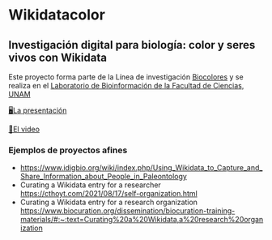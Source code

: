# Wikidatacolor
## Investigación digital para biología: color y seres vivos con Wikidata

Este proyecto forma parte de la Línea de investigación [Biocolores](https://sites.google.com/a/ciencias.unam.mx/layla-michan/hub-biocolores) y se realiza en el [Laboratorio de Bioinformación de la Facultad de Ciencias, UNAM ](https://sites.google.com/a/ciencias.unam.mx/layla-michan/Home)

[🖥La presentación](https://docs.google.com/presentation/d/1ZFnAmfH58y6YWPNM8--Xipt9byOYOlUwBHhG9TXt28c/present?slide=id.p)


[🎥El video](https://youtu.be/IB7ZxpaWnzI)


### Ejemplos de proyectos afines
+ https://www.idigbio.org/wiki/index.php/Using_Wikidata_to_Capture_and_Share_Information_about_People_in_Paleontology
+ Curating a Wikidata entry for a researcher https://cthoyt.com/2021/08/17/self-organization.html
+ Curating a Wikidata entry for a research organization https://www.biocuration.org/dissemination/biocuration-training-materials/#:~:text=Curating%20a%20Wikidata,a%20research%20organization

